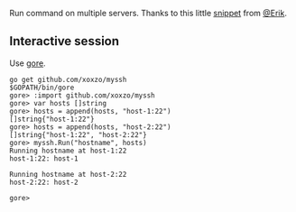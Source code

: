 Run command on multiple servers. Thanks to this little [snippet] from [@Erik](https://github.com/erikdubbelboer/).

## Interactive session
Use [gore].

```
go get github.com/xoxzo/myssh
$GOPATH/bin/gore
gore> :import github.com/xoxzo/myssh
gore> var hosts []string
gore> hosts = append(hosts, "host-1:22")
[]string{"host-1:22"}
gore> hosts = append(hosts, "host-2:22")
[]string{"host-1:22", "host-2:22"}
gore> myssh.Run("hostname", hosts)
Running hostname at host-1:22
host-1:22: host-1

Running hostname at host-2:22
host-2:22: host-2

gore>
```

[gore]:https://github.com/motemen/gore
[snippet]:https://gist.github.com/erikdubbelboer/f62a109d8e8798a11eb89ed494491953
